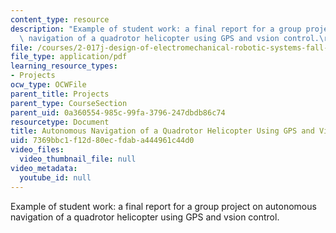 ```yaml
---
content_type: resource
description: "Example of student work: a final report for a group project on autonomous\
  \ navigation of a quadrotor helicopter using GPS and vsion control.\r\n"
file: /courses/2-017j-design-of-electromechanical-robotic-systems-fall-2009/7369bbc1f12d80ecfdaba444961c44d0_MIT2_017JF09_sw1_final.pdf
file_type: application/pdf
learning_resource_types:
- Projects
ocw_type: OCWFile
parent_title: Projects
parent_type: CourseSection
parent_uid: 0a360554-985c-99fa-3796-247dbdb86c74
resourcetype: Document
title: Autonomous Navigation of a Quadrotor Helicopter Using GPS and Vision Control
uid: 7369bbc1-f12d-80ec-fdab-a444961c44d0
video_files:
  video_thumbnail_file: null
video_metadata:
  youtube_id: null
---
```

Example of student work: a final report for a group project on autonomous navigation of a quadrotor helicopter using GPS and vsion control.



